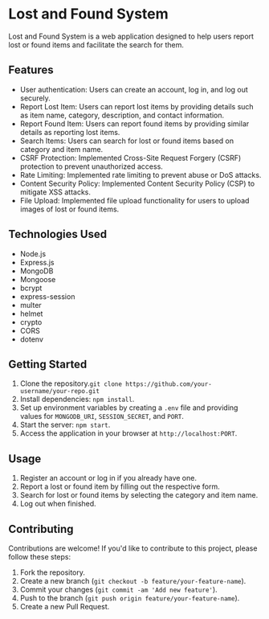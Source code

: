 # Lost and Found System

Lost and Found System is a web application designed to help users report lost or found items and facilitate the search for them.

## Features

- User authentication: Users can create an account, log in, and log out securely.
- Report Lost Item: Users can report lost items by providing details such as item name, category, description, and contact information.
- Report Found Item: Users can report found items by providing similar details as reporting lost items.
- Search Items: Users can search for lost or found items based on category and item name.
- CSRF Protection: Implemented Cross-Site Request Forgery (CSRF) protection to prevent unauthorized access.
- Rate Limiting: Implemented rate limiting to prevent abuse or DoS attacks.
- Content Security Policy: Implemented Content Security Policy (CSP) to mitigate XSS attacks.
- File Upload: Implemented file upload functionality for users to upload images of lost or found items.

## Technologies Used

- Node.js
- Express.js
- MongoDB
- Mongoose
- bcrypt
- express-session
- multer
- helmet
- crypto
- CORS
- dotenv

## Getting Started

1. Clone the repository.`git clone https://github.com/your-username/your-repo.git`
2. Install dependencies: `npm install`.
3. Set up environment variables by creating a `.env` file and providing values for `MONGODB_URI`, `SESSION_SECRET`, and `PORT`.
4. Start the server: `npm start`.
5. Access the application in your browser at `http://localhost:PORT`.

## Usage

1. Register an account or log in if you already have one.
2. Report a lost or found item by filling out the respective form.
3. Search for lost or found items by selecting the category and item name.
4. Log out when finished.

## Contributing

Contributions are welcome! If you'd like to contribute to this project, please follow these steps:

1. Fork the repository.
2. Create a new branch (`git checkout -b feature/your-feature-name`).
3. Commit your changes (`git commit -am 'Add new feature'`).
4. Push to the branch (`git push origin feature/your-feature-name`).
5. Create a new Pull Request.

